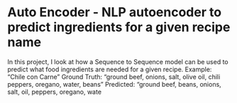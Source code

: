# Auto Encoder - NLP autoencoder to predict ingredients for a given recipe name

In this project, I look at how a Sequence to Sequence model can be used to predict what 
food ingredients are needed for a given recipe. 
Example: “Chile con Carne” 
Ground Truth: “ground beef, onions, salt, olive oil, chili peppers, oregano, water, beans”
Predicted: “ground beef, beans, onions, salt, oil, peppers, oregano, wate
